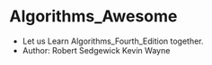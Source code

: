 # Algorithms_Awesome
- Let us Learn Algorithms_Fourth_Edition together.
- Author: Robert Sedgewick
          Kevin Wayne
